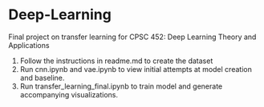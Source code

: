 # Deep-Learning

Final project on transfer learning for CPSC 452: Deep Learning Theory and Applications

1. Follow the instructions in readme.md to create the dataset
2. Run cnn.ipynb and vae.ipynb to view initial attempts at model creation and baseline.
3. Run transfer_learning_final.ipynb to train model and generate accompanying visualizations.
